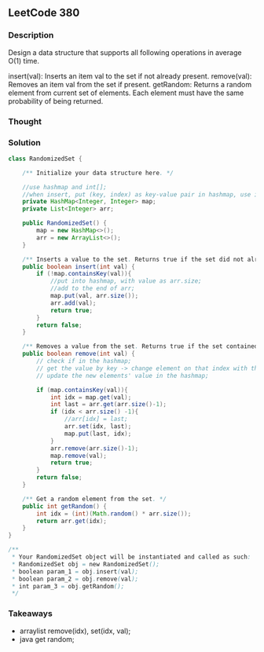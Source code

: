 ## LeetCode 380

### Description
Design a data structure that supports all following operations in average O(1) time.

insert(val): Inserts an item val to the set if not already present.
remove(val): Removes an item val from the set if present.
getRandom: Returns a random element from current set of elements. Each element must have the same probability of being returned.

### Thought


### Solution
```java
class RandomizedSet {

    /** Initialize your data structure here. */

    //use hashmap and int[];
    //when insert, put (key, index) as key-value pair in hashmap, use index
    private HashMap<Integer, Integer> map;
    private List<Integer> arr;

    public RandomizedSet() {
        map = new HashMap<>();
        arr = new ArrayList<>();
    }

    /** Inserts a value to the set. Returns true if the set did not already contain the specified element. */
    public boolean insert(int val) {
        if (!map.containsKey(val)){
            //put into hashmap, with value as arr.size;
            //add to the end of arr;
            map.put(val, arr.size());
            arr.add(val);
            return true;
        }
        return false;
    }

    /** Removes a value from the set. Returns true if the set contained the specified element. */
    public boolean remove(int val) {
        // check if in the hashmap;
        // get the value by key -> change element on that index with the last element of the array;
        // update the new elements' value in the hashmap;

        if (map.containsKey(val)){
            int idx = map.get(val);
            int last = arr.get(arr.size()-1);
            if (idx < arr.size() -1){
                //arr[idx] = last;
                arr.set(idx, last);
                map.put(last, idx);
            }
            arr.remove(arr.size()-1);   
            map.remove(val);
            return true;
        }
        return false;
    }

    /** Get a random element from the set. */
    public int getRandom() {
        int idx = (int)(Math.random() * arr.size());
        return arr.get(idx);
    }
}

/**
 * Your RandomizedSet object will be instantiated and called as such:
 * RandomizedSet obj = new RandomizedSet();
 * boolean param_1 = obj.insert(val);
 * boolean param_2 = obj.remove(val);
 * int param_3 = obj.getRandom();
 */
```

### Takeaways
* arraylist remove(idx), set(idx, val);
* java get random;
